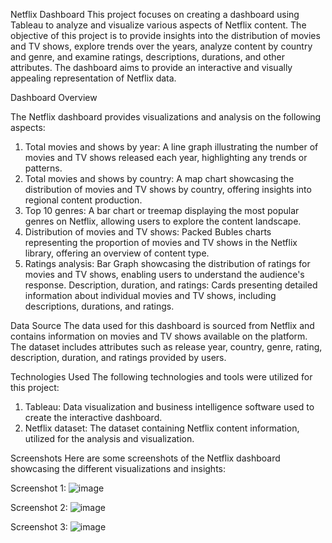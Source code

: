 Netflix Dashboard
This project focuses on creating a dashboard using Tableau to analyze and visualize various aspects of Netflix content. The objective of this project is to provide insights into the distribution of movies and TV shows, explore trends over the years, analyze content by country and genre, and examine ratings, descriptions, durations, and other attributes. The dashboard aims to provide an interactive and visually appealing representation of Netflix data.


Dashboard Overview


The Netflix dashboard provides visualizations and analysis on the following aspects:
1. Total movies and shows by year: A line graph illustrating the number of movies and TV shows released each year, highlighting any trends or patterns.
2. Total movies and shows by country: A map chart showcasing the distribution of movies and TV shows by country, offering insights into regional content production.
3. Top 10 genres: A bar chart or treemap displaying the most popular genres on Netflix, allowing users to explore the content landscape.
4. Distribution of movies and TV shows: Packed Bubles charts representing the proportion of movies and TV shows in the Netflix library, offering an overview of content type.
5. Ratings analysis: Bar Graph showcasing the distribution of ratings for movies and TV shows, enabling users to understand the audience's response.
Description, duration, and ratings: Cards presenting detailed information about individual movies and TV shows, including descriptions, durations, and ratings.


Data Source
The data used for this dashboard is sourced from Netflix and contains information on movies and TV shows available on the platform. The dataset includes attributes such as release year, country, genre, rating, description, duration, and ratings provided by users.



Technologies Used
The following technologies and tools were utilized for this project:
1. Tableau: Data visualization and business intelligence software used to create the interactive dashboard.
2. Netflix dataset: The dataset containing Netflix content information, utilized for the analysis and visualization.


Screenshots
Here are some screenshots of the Netflix dashboard showcasing the different visualizations and insights:

Screenshot 1:
![image](https://github.com/PreetiBirajdar/Netflix-Dashboard-With-Tableau/assets/83277480/e37cd400-f315-4d40-98ea-3e6d98797252)


Screenshot 2:
![image](https://github.com/PreetiBirajdar/Netflix-Dashboard-With-Tableau/assets/83277480/3e122286-8485-4f56-93f3-53993d799203)


Screenshot 3:
![image](https://github.com/PreetiBirajdar/Netflix-Dashboard-With-Tableau/assets/83277480/ff272aea-cb31-4f16-a382-d0b9229105f9)


